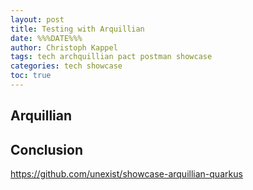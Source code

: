 ```yaml
---
layout: post
title: Testing with Arquillian
date: %%%DATE%%%
author: Christoph Kappel
tags: tech archquillian pact postman showcase
categories: tech showcase
toc: true
---
```

## Arquillian

## Conclusion

<https://github.com/unexist/showcase-arquillian-quarkus>